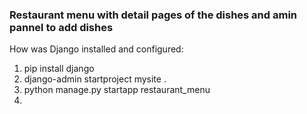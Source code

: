 ### Restaurant menu with detail pages of the dishes and amin pannel to add dishes


How was Django installed and configured:
1. pip install django
2. django-admin startproject mysite .
3. python manage.py startapp restaurant_menu
4. 
